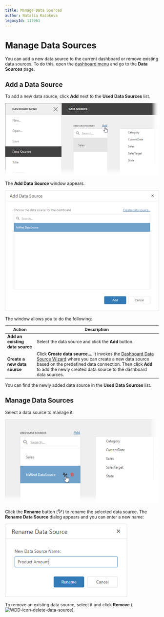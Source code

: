 ```yaml
---
title: Manage Data Sources
author: Natalia Kazakova
legacyId: 117961
---
```

# Manage Data Sources
You can add a new data source to the current dashboard or remove existing data sources. To do this, open the [dashboard menu](../ui-elements/dashboard-menu.md) and go to the **Data Sources** page.

## Add a Data Source

To add a new data source, click **Add** next to the **Used Data Sources** list.

![WDD-add-data-source-to-the-collection](../../../images/img124583.png)

The **Add Data Source** window appears.

![WDD-include-selected-data-source-to-the-dashboard](../../../images/wdd-include-selected-data-source-to-the-dashboard124584.png)

The window allows you to do the following:

| Action | Description |
|----------|----------|
| **Add an existing data source** | Select the data source and click the **Add** button.  |
| **Create a new data source** | Click **Create data source...**. It invokes the [Dashboard Data Source Wizard](dashboard-data-source-wizard.md) where you can create a new data source based on the predefined data connection. Then click **Add** to add the newly created data source to the dashboard data sources.  |

You can find the newly added data source in the **Used Data Sources** list.

## Manage Data Sources

Select a data source to manage it:

![wdd-manage-data-source](../../../images/wdd-manage-data-source.png)

Click the **Rename** button (![](../../../images/wdd-icon-rename-data-source.png)) to rename the selected data source. The **Rename Data Source** dialog appears and you can enter a new name:

![web-rename-data-source-dialog](../../../images/web-rename-data-source-dialog.png)

To remove an existing data source, select it and click **Remove** (![WDD-icon-delete-data-source](../../../images/img124585.png)).